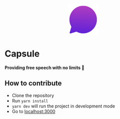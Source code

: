 <a href="https://capsule.app"><p align="center">
<img height=100 src="https://github.com/Capsule-app/next/blob/main/public/logo.png?raw=true"/>

</p></a>
<p align="center">
  <h1>Capsule</h1>
  <strong>Providing free speech with no limits 🐬</strong>
</p>

## How to contribute

- Clone the repository
- Run `yarn install`
- `yarn dev` will run the project in development mode
- Go to [localhost:3000](http://localhost:3000)
